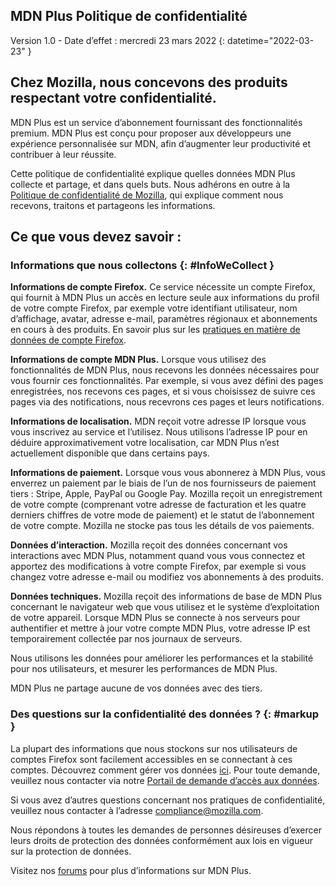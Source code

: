 ﻿## <span class="privacy-header-firefox">MDN Plus</span> <span class="privacy-header-policy">Politique de confidentialité</span>

Version 1.0 - Date d’effet : mercredi 23 mars 2022
{: datetime="2022-03-23" }

## Chez Mozilla, nous concevons des produits respectant votre confidentialité.

MDN Plus est un service d’abonnement fournissant des fonctionnalités premium. MDN Plus est conçu pour proposer aux développeurs une expérience personnalisée sur MDN, afin d’augmenter leur productivité et contribuer à leur réussite.

Cette politique de confidentialité explique quelles données MDN Plus collecte et partage, et dans quels buts. Nous adhérons en outre à la [Politique de confidentialité de Mozilla](https://www.mozilla.org/privacy/), qui explique comment nous recevons, traitons et partageons les informations.

## Ce que vous devez savoir :

### Informations que nous collectons {: #InfoWeCollect }

__Informations de compte Firefox.__ Ce service nécessite un compte Firefox, qui fournit à MDN Plus un accès en lecture seule aux informations du profil de votre compte Firefox, par exemple votre identifiant utilisateur, nom d’affichage, avatar, adresse e-mail, paramètres régionaux et abonnements en cours à des produits. En savoir plus sur les [pratiques en matière de données de compte Firefox](https://www.mozilla.org/privacy/firefox/#firefox-accounts-join-firefox).

__Informations de compte MDN Plus.__ Lorsque vous utilisez des fonctionnalités de MDN Plus, nous recevons les données nécessaires pour vous fournir ces fonctionnalités. Par exemple, si vous avez défini des pages enregistrées, nos recevons ces pages, et si vous choisissez de suivre ces pages via des notifications, nous recevrons ces pages et leurs notifications.

__Informations de localisation.__ MDN reçoit votre adresse IP lorsque vous vous inscrivez au service et l’utilisez. Nous utilisons l’adresse IP pour en déduire approximativement votre localisation, car MDN Plus n’est actuellement disponible que dans certains pays.

__Informations de paiement.__ Lorsque vous vous abonnerez à MDN Plus, vous enverrez un paiement par le biais de l’un de nos fournisseurs de paiement tiers : Stripe, Apple, PayPal ou Google Pay. Mozilla reçoit un enregistrement de votre compte (comprenant votre adresse de facturation et les quatre derniers chiffres de votre mode de paiement) et le statut de l’abonnement de votre compte. Mozilla ne stocke pas tous les détails de vos paiements.

__Données d’interaction.__ Mozilla reçoit des données concernant vos interactions avec MDN Plus, notamment quand vous vous connectez et apportez des modifications à votre compte Firefox, par exemple si vous changez votre adresse e-mail ou modifiez vos abonnements à des produits.

__Données techniques.__ Mozilla reçoit des informations de base de MDN Plus concernant le navigateur web que vous utilisez et le système d’exploitation de votre appareil. Lorsque MDN Plus se connecte à nos serveurs pour authentifier et mettre à jour votre compte MDN Plus, votre adresse IP est temporairement collectée par nos journaux de serveurs. 

Nous utilisons les données pour améliorer les performances et la stabilité pour nos utilisateurs, et mesurer les performances de MDN Plus.

MDN Plus ne partage aucune de vos données avec des tiers.

### Des questions sur la confidentialité des données ? {: #markup }

La plupart des informations que nous stockons sur nos utilisateurs de comptes Firefox sont facilement accessibles en se connectant à ces comptes. Découvrez comment gérer vos données [ici](https://support.mozilla.org/products/privacy-and-security/user-control). Pour toute demande, veuillez nous contacter via notre [Portail de demande d’accès aux données](https://privacyportal.onetrust.com/webform/1350748f-7139-405c-8188-22740b3b5587/4ba08202-2ede-4934-a89e-f0b0870f95f0).

Si vous avez d’autres questions concernant nos pratiques de confidentialité, veuillez nous contacter à l’adresse compliance@mozilla.com.

Nous répondons à toutes les demandes de personnes désireuses d’exercer leurs droits de protection des données conformément aux lois en vigueur sur la protection de données.

Visitez nos [forums](https://support.mozilla.org/) pour plus d’informations sur MDN Plus.
